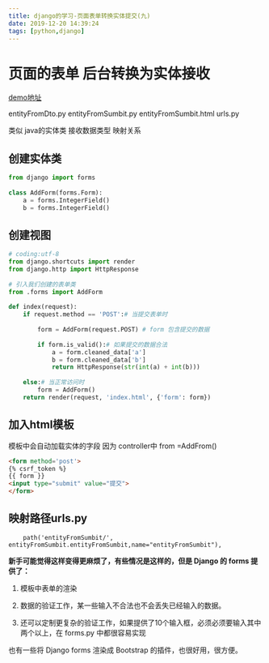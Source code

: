 ```yaml
---
title: django的学习-页面表单转换实体提交(九)
date: 2019-12-20 14:39:24
tags: [python,django]
---
```


# 页面的表单 后台转换为实体接收

[demo地址]()

entityFromDto.py entityFromSumbit.py entityFromSumbit.html urls.py

类似 java的实体类 接收数据类型 映射关系



<!--more-->

## 创建实体类

```python
from django import forms
 
class AddForm(forms.Form):
    a = forms.IntegerField()
    b = forms.IntegerField()
```

## 创建视图

```python
# coding:utf-8
from django.shortcuts import render
from django.http import HttpResponse
 
# 引入我们创建的表单类
from .forms import AddForm
 
def index(request):
    if request.method == 'POST':# 当提交表单时
     
        form = AddForm(request.POST) # form 包含提交的数据
         
        if form.is_valid():# 如果提交的数据合法
            a = form.cleaned_data['a']
            b = form.cleaned_data['b']
            return HttpResponse(str(int(a) + int(b)))
     
    else:# 当正常访问时
        form = AddForm()
    return render(request, 'index.html', {'form': form})
```

## 加入html模板

模板中会自动加载实体的字段 因为 controller中 from =AddFrom()

```html
<form method='post'>
{% csrf_token %}
{{ form }}
<input type="submit" value="提交">
</form>
```

## 映射路径urls.py

```
    path('entityFromSumbit/', entityFromSumbit.entityFromSumbit,name="entityFromSumbit"),
```

**新手可能觉得这样变得更麻烦了，有些情况是这样的，但是 Django 的 forms 提供了：**

1. 模板中表单的渲染

2. 数据的验证工作，某一些输入不合法也不会丢失已经输入的数据。

3. 还可以定制更复杂的验证工作，如果提供了10个输入框，必须必须要输入其中两个以上，在 forms.py 中都很容易实现

   

也有一些将 Django forms 渲染成 Bootstrap 的插件，也很好用，很方便。
